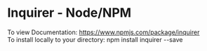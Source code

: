 # Inquirer - Node/NPM

To view Documentation: https://www.npmjs.com/package/inquirer
<br>
To install locally to your directory: npm install inquirer --save
